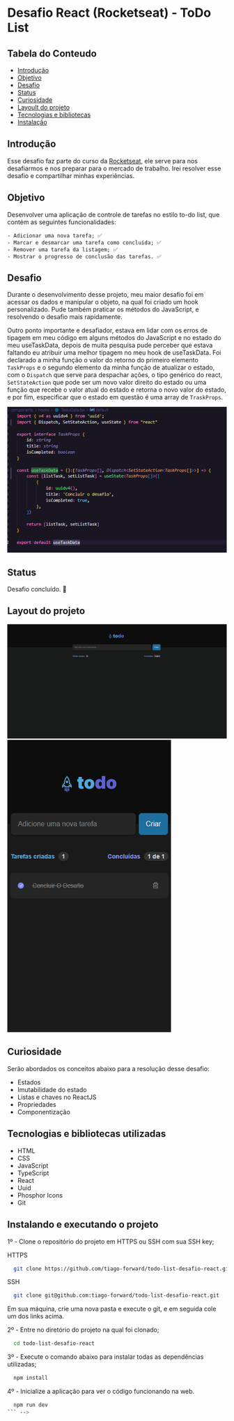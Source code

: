 # Desafio React (Rocketseat) - ToDo List

## Tabela do Conteudo

<ul>
<li><a href="#introdução">Introdução</a></li>
<li><a href="#objetivo">Objetivo</a></li>
<li><a href="#desafio">Desafio</a></li>
<li><a href="#status">Status</a></li>
<li><a href="#curiosidade">Curiosidade</a></li>
<li><a href="#layout-do-projeto">Layoult do projeto</a></li>
<li><a href="#tecnologias-e-bibliotecas-utilizadas">Tecnologias e bibliotecas</a></li>
<li><a href="#instalando-e-executando-o-projeto">Instalação</a></li>
</ul>

## Introdução

Esse desafio faz parte do curso da [Rocketseat](https://www.rocketseat.com.br/), ele serve para nos desafiarmos e nos preparar para o mercado de trabalho. Irei resolver esse desafio e compartilhar minhas experiências.

## Objetivo

Desenvolver uma aplicação de controle de tarefas no estilo to-do list, que contém as seguintes funcionalidades:

    - Adicionar uma nova tarefa; ✅
    - Marcar e desmarcar uma tarefa como concluída; ✅
    - Remover uma tarefa da listagem; ✅
    - Mostrar o progresso de conclusão das tarefas. ✅

## Desafio

Durante o desenvolvimento desse projeto, meu maior desafio foi em acessar os dados e manipular o objeto, na qual foi criado um hook personalizado. Pude também praticar os métodos do JavaScript, e resolvendo o desafio mais rapidamente.

Outro ponto importante e desafiador, estava em lidar com os erros de tipagem em meu código em alguns métodos do JavaScript e no estado do meu useTaskData, depois de muita pesquisa pude perceber que estava faltando eu atribuir uma melhor tipagem no meu hook de useTaskData. Foi declarado a minha função o valor do retorno do primeiro elemento `TaskProps` e o segundo elemento da minha função de atualizar o estado, com o `Dispatch` que serve para despachar ações, o tipo genérico do react, `SetStateAction` que pode ser um novo valor direito do estado ou uma função que recebe o valor atual do estado e retorna o novo valor do estado, e por fim, especificar que o estado em questão é uma array de `TraskProps`.

<img src="./src/assets/ts-0.png" alt="">

## Status

Desafio concluído. 🥰

## Layout do projeto

<img src="./src/assets/gif-layout-desktop.gif" alt="Gif do layout descktop">
<img src="./src/assets/gif-layout-mobile.gif" alt="Gif do layout mobile">

## Curiosidade

Serão abordados os conceitos abaixo para a resolução desse desafio:

- Estados
- Imutabilidade do estado
- Listas e chaves no ReactJS
- Propriedades
- Componentização

## Tecnologias e bibliotecas utilizadas

- HTML
- CSS
- JavaScript
- TypeScript
- React
- Uuid
- Phosphor Icons
- Git


## Instalando e executando o projeto

1º - Clone o repositório do projeto em HTTPS ou SSH com sua SSH key;

HTTPS
```bash
  git clone https://github.com/tiago-forward/todo-list-desafio-react.git
```

SSH
```bash
  git clone git@github.com:tiago-forward/todo-list-desafio-react.git
```

Em sua máquina, crie uma nova pasta e execute o git, e em seguida cole um dos links acima.
<br>

2º - Entre no diretório do projeto na qual foi clonado;

```bash
  cd todo-list-desafio-react
```

3º - Execute o comando abaixo para instalar todas as dependências utilizadas;

```bash
  npm install
```

4º - Inicialize a aplicação para ver o código funcionando na web.

```bash
  npm run dev
``` -->
